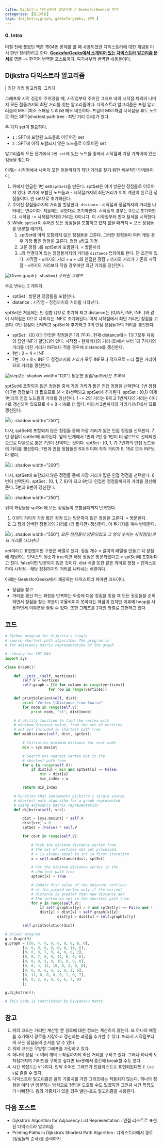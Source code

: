 ```yaml
---
title: Dijkstra 다익스트라 알고리즘 / GeeksforGeeks글 번역
categories: [알고리즘]
tags: [dijkstra,graph, geeksforgeeks, 번역 ]
---
```


 

### 0. Intro

며칠 전에 풀었던 백준 1504번 문제를 풀 때 사용되었던 <kbd>다익스트라</kbd>에 대한 개념을 다시 한번 정리하려고 한다. [**GeeksforGeeks에서 소개되어 있는 다익스트라 알고리즘 문서**](https://www.geeksforgeeks.org/dijkstras-shortest-path-algorithm-greedy-algo-7/)를 영문 -> 한국어 번역한 포스트이다. 여기서부터 번역한 내용들이다.  


## Dijkstra 다익스트라 알고리즘 
| 최단 거리 알고리즘, 그리디 

그래프와 시작 정점이 주어졌을 때, 시작점부터 주어진 그래프 내의 시작점 제외의 나머지 모든 점들까지의 최단 거리를 찾는 알고리즘이다. 
다익스트라 알고리즘은 프림 알고리즘의 MST(최소 스패닝 트리)와 매우 비슷하다. 프림의 MST처럼 시작점을 루트 노드로 하는 SPT(shortest path tree : 최단 거리 트리)가 있다. 

두 가지 set이 필요하다. 
- `1` : SPT에 포함된 노드들로 이루어진 set
- `2` : SPT에 아직 포함되지 않은 노드들로 이루어진 set

알고리즘의 모든 단계에서 `2번 set`에 있는 노드들 중에서 시작점과 가장 가까이에 있는 점들을 찾는다. 

아래는 시작점에서 나머지 모든 점들까지의 최단 거리를 찾기 위한 세부적인 단계들이다. 

1. 위에서 언급한 1번 set(`sptSet`)을 만든다. sptSet은 이미 방문한 정점들로 이루어져 있다. 여기에 포함된 노드들과 - 시작점까지의 최단거리가 이미 계산이 완료된 정점들이다. 빈 set으로 초기화된다. 
2. 주어진 정점들까지의 거리를 할당한다. `distance` : 시작점과 정점까지의 거리를 나타내는 변수이다. 처음에는 무한대로 초기화한다. 시작점의 경우는 0으로 초기화한다. 시작점 -> 시작점까지의 거리는 0이니다. 이 시작점부터 먼저 탐색을 시작한다. 
3. While `sptSet`이 주어진 모든 정점들을 포함하고 있지 않을 때까지 = 모든 정점들을 방문할 때까지.
   1. sptSet에 아직 포함되지 않은 정점들을 고른다. 그러한 정점들이 여러 개일 경우 가장 짧은 정점을 고른다. 정점 `u`라고 가정
   2. 고른 정점 `u`를 sptSet에 포함한다. = 방문처리
   3. `u`와 연결되어 있는 정점들까지의 거리를 `distance` 업데이트 한다. 단 조건이 있다. 시작점 - `u`까지의 거리 + `u` + `u`와 인접한 정점 `v` 까지의 거리가 기존의 시작점 - `v`까지의 거리보다 작을 경우에만 최단 거리를 갱신한다. 

  ![Given graph](https://www.geeksforgeeks.org/wp-content/uploads/Fig-11.jpg){: .shadow}
  _주어진 그래프_

주요 변수는 2 개이다. 
- sptSet : 방문한 정점들을 포함한다. 
- distance : 시작점 - 정점까지의 거리를 나타낸다. 

sptSet은 처음에는 빈 집합 {}으로 초기화 되고 distance는 {0,INF, INF, INF..}와 같이 시작점은 0으로 나머지는 INF로 초기화된다. 
이제 시작점에서 최단 거리인 정점을 고른다. 0번 정점이 선택되고 sptSet에 추가하고 0의 인점 정점들과의 거리를 갱신한다. 
- sptSet : {0}
0과 인접한 정점들은 1과 7이다. 현재 distance에는 1과 7모두 처음의 값인 INF가 할당되어 있다. 시작점 - 현재까지의 거리 (0)에서 부터 1과 7까지의 거리를 더한 거리가 INF보다 작을 경우에 distance를 갱신한다. 
- 1번 : 0 + 4 < INF
- 7번 : 0 + 8 < INF
두 정점까지의 거리가 모두 INF모다 작으므로 = 더 짧은 거리이므로 거리를 갱신한다.

![step2](https://www.geeksforgeeks.org/wp-content/uploads/MST1.jpg){: .shadow width="120"}
_방문한 정점(sptSet)은 초록색_

sptSet에 포함되지 않은 정점들 중에 가장 거리가 짧은 인접 정점을 선택한다. 1번 정점이 7번 정점보다 더 짧으므로 (4 < 8)선택되고 sptSet에 추가된다. sptSet : {0,1} 이제 1번과의 인접 노드들의 거리를 갱신한다. 1 -> 2의 거리는 8이고 1번까지의 거리는 이미 4로 갱신되어 있으므로 4 + 8 < IN로 더 짧다. 따라서 2번까지의 거리가 INF에서 12로 갱신된다. 

![](https://www.geeksforgeeks.org/wp-content/uploads/DIJ2.jpg){: .shadow width="250"}


다시, sptSet에 포함되지 않은 정점들 중에 가장 거리가 짧은 인접 정점을 선택한다. 7번 정점이 sptSet에 추가된다. 앞의 단계에서 1번과 7번 중 1번이 더 짧으므로 선택되었으므로 다음으로 짧은 7번이 선택되는 것이다. 
sptSet : {0, 1, 7} 
7번과의 인접 노드들의 거리를 갱신한다. 7번과 인접 정점들은 6과 8 이며 각각 거리가 9, 15로 모두 INF보다 짧다. 

![](https://www.geeksforgeeks.org/wp-content/uploads/DIJ3.jpg){: .shadow width="200"}

다시, sptSet에 포함되지 않은 정점들 중에 가장 거리가 짧은 인접 정점을 선택한다. 6번이 선택된다. 
sptSet : {0, 1, 7, 6}이 되고 6번과 인접한 정점들까지의 거리를 갱신해준다. 5번과 8번이 갱신된다. 

![](https://www.geeksforgeeks.org/wp-content/uploads/DIJ4.jpg){: .shadow width="250"}

위의 과정들을 sptSet에 모든 정점들이 포함될때까지 반복한다. 
1. 0과의 거리가 가장 짧은 정점 또는 방문하지 않은 정점을 고른다. = 방문한다. 
2. 그 점과 인버한 점들과의 거리를 (더 짧다면) 갱신한다.
이 두가지를 계속 반복한다. 

![](https://www.geeksforgeeks.org/wp-content/uploads/DIJ5.jpg){: .shadow width="550"}
_모든 정점들이 방문되었고 그 옆의 숫자는 시작점(0)과의 거리를 나타낸다_


set이라고 표현했지만 구현은 배열로 했다. 정점 개수 v 길이의 배열을 만들고 각 정점에 해당하는 인덱스의 원소가 true이면 해당 정점은 방문되었다고 = sptSet에 포함된다고 친다. false이면 방문되지 않은 것이다. dist 배열 또한 같은 의미로 정점 = 인덱스로 하여 시작점 - 해당 정점까지의 거리를 나타내는 배열이다. 

아래는 GeeksforGeeks에서 제공하는 다익스트라 파이썬 코드이다. 
- 정점을 찾고
- 거리를 갱신
하는 과정을 반복하는 와중에 다음 정점을 찾을 때 모든 정점들을 순회하면서 정점을 찾는 부분이 효율적이지 못하다는 약점이 있지만 이후에 heap을 사용하면서 이부분을 줄일 수 있다. 
또한 그래프를 2차원 행렬로 표현하고 있다.

## 코드 

```python 
# Python program for Dijkstra's single
# source shortest path algorithm. The program is
# for adjacency matrix representation of the graph

# Library for INT_MAX
import sys

class Graph():

	def __init__(self, vertices):
		self.V = vertices
		self.graph = [[0 for column in range(vertices)]
					for row in range(vertices)]

	def printSolution(self, dist):
		print "Vertex \tDistance from Source"
		for node in range(self.V):
			print node, "\t", dist[node]

	# A utility function to find the vertex with
	# minimum distance value, from the set of vertices
	# not yet included in shortest path tree
	def minDistance(self, dist, sptSet):

		# Initialize minimum distance for next node
		min = sys.maxint

		# Search not nearest vertex not in the
		# shortest path tree
		for u in range(self.V):
			if dist[u] < min and sptSet[u] == False:
				min = dist[u]
				min_index = u

		return min_index

	# Function that implements Dijkstra's single source
	# shortest path algorithm for a graph represented
	# using adjacency matrix representation
	def dijkstra(self, src):

		dist = [sys.maxint] * self.V
		dist[src] = 0
		sptSet = [False] * self.V

		for cout in range(self.V):

			# Pick the minimum distance vertex from
			# the set of vertices not yet processed.
			# x is always equal to src in first iteration
			x = self.minDistance(dist, sptSet)

			# Put the minimum distance vertex in the
			# shortest path tree
			sptSet[x] = True

			# Update dist value of the adjacent vertices
			# of the picked vertex only if the current
			# distance is greater than new distance and
			# the vertex in not in the shortest path tree
			for y in range(self.V):
				if self.graph[x][y] > 0 and sptSet[y] == False and \
				dist[y] > dist[x] + self.graph[x][y]:
						dist[y] = dist[x] + self.graph[x][y]

		self.printSolution(dist)

# Driver program
g = Graph(9)
g.graph = [[0, 4, 0, 0, 0, 0, 0, 8, 0],
		[4, 0, 8, 0, 0, 0, 0, 11, 0],
		[0, 8, 0, 7, 0, 4, 0, 0, 2],
		[0, 0, 7, 0, 9, 14, 0, 0, 0],
		[0, 0, 0, 9, 0, 10, 0, 0, 0],
		[0, 0, 4, 14, 10, 0, 2, 0, 0],
		[0, 0, 0, 0, 0, 2, 0, 1, 6],
		[8, 11, 0, 0, 0, 0, 1, 0, 7],
		[0, 0, 2, 0, 0, 0, 6, 7, 0]
		];

g.dijkstra(0);

# This code is contributed by Divyanshu Mehta
```

## 참고

1. 위의 코드는 거리만 계산할 뿐 경로에 대한 정보는 계산하지 않는다. 또 하나의 배열을 추가해서 경로를 저장하고 갱신하는 과정을 추가할 수 있다. 따라서 시작점부터의 모든 정점들의 순서를 알 수 있다. 
2. 위의 코드는 무방향 그래프를 가정하고 있다.
3. 하나의 정점 -> 여러 개의 도착점까지의 최단 거리를 구하고 있다. 그러나 하나의 도착점까지의 거리만을 구하고 싶다면 for문에서 중간에 break할 수도 있다. 
4. 시간 복잡도는 `V^2`이다. 만약 주어진 그래프가 인접리스트로 표현되었다면 `E Log V`로 줄일 수 있다. 
5. 다익스트라 알고리즘은 음의 가중치를 가진 그래프에는 적용되지 않는다. 하나의 정점을 여러 번 방문하는 방식으로 정답을 도출할 수도 있겠지만 그만큼 시간 복잡도가 나빠진다. 음의 가중치가 있을 경우 벨만-포드 알고리즘을 사용한다. 


## 다음 포스트 
- Dijkstra’s Algorithm for Adjacency List Representation : 인접 리스트로 표현된 다익스트라 알고리즘 
- Printing Paths in Dijkstra’s Shortest Path Algorithm : 다익스트라에서 경로(정점들의 순서)를 출력하기







